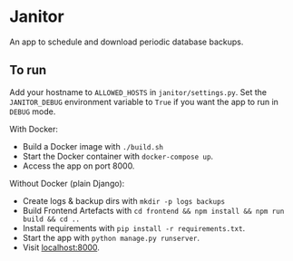 # Janitor

An app to schedule and download periodic database backups.

## To run
Add your hostname to `ALLOWED_HOSTS` in `janitor/settings.py`.
Set the `JANITOR_DEBUG` environment variable to `True` if you want the app to run in `DEBUG` mode.

With Docker:
* Build a Docker image with `./build.sh`
* Start the Docker container with `docker-compose up`.
* Access the app on port 8000.

Without Docker (plain Django):
* Create logs & backup dirs with `mkdir -p logs backups`
* Build Frontend Artefacts with
  `cd frontend && npm install && npm run build && cd ..`
* Install requirements with `pip install -r requirements.txt`.
* Start the app with `python manage.py runserver`.
* Visit [localhost:8000](http://localhost:8000).
